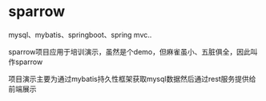 # sparrow
mysql、mybatis、springboot、spring mvc..

sparrow项目应用于培训演示，虽然是个demo，但麻雀虽小、五脏俱全，因此叫作sparrow

项目演示主要为通过mybatis持久性框架获取mysql数据然后通过rest服务提供给前端展示